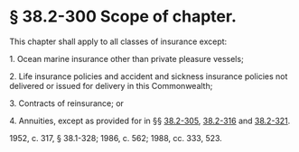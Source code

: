 # § 38.2-300 Scope of chapter.

<p>This chapter shall apply to all classes of insurance except:</p><p>1. Ocean marine insurance other than private pleasure vessels;</p><p>2. Life insurance policies and accident and sickness insurance policies not delivered or issued for delivery in this Commonwealth;</p><p>3. Contracts of reinsurance; or</p><p>4. Annuities, except as provided for in §§ <a href='http://law.lis.virginia.gov/vacode/38.2-305/'>38.2-305</a>, <a href='http://law.lis.virginia.gov/vacode/38.2-316/'>38.2-316</a> and <a href='http://law.lis.virginia.gov/vacode/38.2-321/'>38.2-321</a>.</p><p>1952, c. 317, § 38.1-328; 1986, c. 562; 1988, cc. 333, 523.</p>